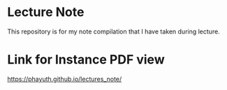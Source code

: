 # Lecture Note
This repository is for my note compilation that I have taken during lecture.
# Link for Instance PDF view
https://phayuth.github.io/lectures_note/
